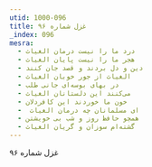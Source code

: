 ```yaml
---
utid: 1000-096
title: غزل شماره ۹۶
_index: 096
mesra:
  - درد ما را نیست درمان الغیاث
  - هجر ما را نیست پایان الغیاث
  - دین و دل بردند و قصد جان کنند
  - الغیاث از جور خوبان الغیاث
  - در بهای بوسه‌ای جانی طلب
  - می‌کنند این دلستانان الغیاث
  - خون ما خوردند این کافردلان
  - ‌ ای مسلمانان چه درمان الغیاث
  - همچو حافظ روز و شب بی خویشتن
  - گشته‌ام سوزان و گریان الغیاث
---
```

غزل شماره ۹۶
